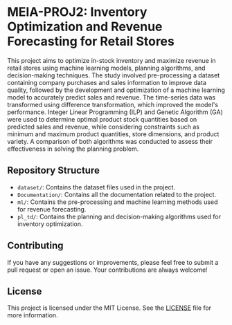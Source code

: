 # MEIA-PROJ2: Inventory Optimization and Revenue Forecasting for Retail Stores

This project aims to optimize in-stock inventory and maximize revenue in retail stores using machine learning models, planning algorithms, and decision-making techniques. The study involved pre-processing a dataset containing company purchases and sales information to improve data quality, followed by the development and optimization of a machine learning model to accurately predict sales and revenue. The time-series data was transformed using difference transformation, which improved the model's performance. Integer Linear Programming (ILP) and Genetic Algorithm (GA) were used to determine optimal product stock quantities based on predicted sales and revenue, while considering constraints such as minimum and maximum product quantities, store dimensions, and product variety. A comparison of both algorithms was conducted to assess their effectiveness in solving the planning problem.

## Repository Structure

- `dataset/`: Contains the dataset files used in the project.
- `Documentation/`: Contains all the documentation related to the project.
- `ml/`: Contains the pre-processing and machine learning methods used for revenue forecasting.
- `pl_td/`: Contains the planning and decision-making algorithms used for inventory optimization.

## Contributing

If you have any suggestions or improvements, please feel free to submit a pull request or open an issue. Your contributions are always welcome!

## License

This project is licensed under the MIT License. See the [LICENSE](LICENSE) file for more information.
